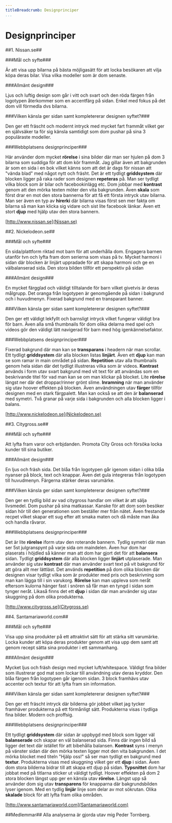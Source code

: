 ```yaml
---
titleBreadcrumb: Designprinciper
...
```

Designprinciper
===============================

##1. Nissan.se##

###Mål och syfte###

Är att visa upp bilarna på bästa möjligasätt för att locka besökaren att vilja köpa deras bilar. Visa vilka modeller som är dom senaste.

###Allmänt design###

Ljus och luftig design som går i vitt och svart och den röda färgen från logotypen återkommer som en accentfärg på sidan. Enkel med fokus på det dom vill förmedla dvs bilarna.

###Vilken känsla ger sidan samt kompletererar designen syftet?###

Den ger ett fräscht och modernt intryck med mycket fart frammåt vilket ger en självsäker ta för sig känsla samtidigt som dom pushar på sina 3 populäraste modeller.

###Webbplatsens designprinciper###

Här använder dom mycket **rörelse** i sina bilder där man ser hjulen på dom 3 bilarna som suddiga för att dom kör frammåt. Jag gillar även att bakgrunden är som en sida i en bok vilket känns som att det är dags för nissan att "vända blad" med något nytt och fräsht. Det är ett tydligt **griddsystem** där blocken ligger på raka rader som designen **repeteras** på. Man ser tydligt vilka block som är bilar och facebookinlägg etc. Dom jobbar med **kontrast** genom att den mörka texten möter den vita bakgrunden. Även **skala** som först drar en mot den stora bannerna för att få ett första intryck utav bilarna. Man ser även en typ av **hirerki** där bilarna visas först sen mer fakta om bilarna så man kan klicka sig vidare och sist lite facebook länkar. Även ett stort **djup** med hjälp utav den stora bannern.

[http://www.nissan.se](Nissan.se)

##2. Nickelodeon.se##

###Mål och syfte###

En sida/plattform riktad mot barn för att underhålla dom. Engagera barnen utanför tvn och lyfta fram dom serierna som visas på tv. Mycket harmoni i sidan där blocken är linjärt uppradade för att skapa harmoni och ge en välbalanserad sida. Den stora bilden tillför ett perspektiv på sidan

###Allmänt design###

En mycket färgglad och väldigt tilltalande för barn vilket givetvis är deras målgrupp. Det oranga från logotypen är genomgående på sidan i bakgrund och i huvudmenyn. Fixerad bakgrund med en transparant banner.

###Vilken känsla ger sidan samt kompletererar designen syftet?###

Den ger ett väldigt lekfyllt och barnsligt intryck vilket fungerar väldigt bra för barn. Även alla små thumbnails för dom olika delarna med spel och videos gör den väldigt lätt navigerad för barn med hög igenkännelsefaktor.

###Webbplatsens designprinciper###

Fixerad bakgrund där man kan se **transparans** i headern när man scrollar. Ett tydligt **griddsystem** där alla blocken listas **linjärt**. Även ett **djup** kan man se som ramar in main området på sidan. **Repetition** utav alla thumbnails genom hela sidan där det tydligt illustreras vilka som är videos. **Kontrast** används i form utav svart bakgrund med vit text för att användas som en beskrivande titel för vad man kan se om man klickar på blocket. Lite **rörelse** längst ner där det droppar/rinner grönt slime. **Inramning** när man använder sig utav hoover effekten på blocken. Även användningen utav **färger** tillför designen med en stark färgpalett. Man kan också se att den är **balanserad** med symetri. Två granar på varje sida i bakgrunden och alla blocken ligger i balans.

[http://www.nickelodeon.se](Nickelodeon.se)

##3. Citygross.se##

###Mål och syfte###

Att lyfta fram varor och erbjdanden. Promota City Gross och försöka locka kunder till sina butiker.

###Allmänt design###

En ljus och fräsh sida. Det blåa från logotypen går igenom sidan i olika blåa nyanser på block, text och knappar. Även det gula integreras från logotypen till huvudmenyn. Färgerna stärker deras varumärke.

###Vilken känsla ger sidan samt kompletererar designen syftet?###

Den ger en tydlig bild av vad citygross handlar om vilket är att sälja livsmedel. Dom pushar på sina matkassar. Kanske för att dom som besöker sidan hör till den generationen som beställer mer från nätet. Även frestande recpet vilket skapar ett sug efter att smaka maten och då måste man åka och handla råvaror.

###Webbplatsens designprinciper###

Det är lite **rörelse** iform utav den roterande bannern. Tydlig symetri där man ser 5st julgranspynt på varje sida om maindelen. Även hur dom har plaserats i höjdled så känner man att dom har gjort det för att **balansera** sidan. Tydligt **griddsystem** där alla blocken ligger **linjärt** utplaserade. Man använder sig utav **kontrast** där man använder svart text på vit bakgrund för att göra allt mer lättläst. Det används **repetition** på dom olika blocken där designen visar tydligt vilka som är produkter med pris och beskrivning som man kan lägga till i sin varukorg. **Rörelse** kan man uppleva som neråt eftersom kulorna hänger fast i snören så får man en tyngd i sidan som tynger neråt. Likaså finns det ett **djup** i sidan där man använder sig utav skuggning på dom olika produkterna.

[http://www.citygross.se](Citygross.se)

##4. Santamariaworld.com##

###Mål och syfte###

Visa upp sina produkter på ett attraktivt sätt för att stärka sitt varumärke. Locka kunder att köpa deras produkter genom att visa upp dem samt att genom recept sätta sina produkter i ett sammanhang.

###Allmänt design###

Mycket ljus och fräsh design med mycket luft/whitespace. Väldigt fina bilder som illustrerar god mat som lockar till användning utav deras kryddor. Den blåa färgen från logotypen går igenom sidan. 3 block framhävs utav accenter och textur för att lyfta fram sin information.

###Vilken känsla ger sidan samt kompletererar designen syftet?###

Den ger ett fräscht intryck där bilderna gör jobbet vilket jag tycker framhäver produkterna på ett förmånligt sätt. Produkterna visas i tydliga fina bilder. Modern och proffsig.

###Webbplatsens designprinciper###

Ett tydligt **griddsystem** där sidan är uppbygd med block som ligger väl **balanserade** och skapar en väl balanserad sida. Finns där ingen bild så ligger det text där istället för att bibehålla balansen. **Kontrast** syns i menyn på vänster sidan där den mörka texten ligger mot den vita bakgrunden. I det mörka blocket med titeln "Hjälp oss!" så ser man tydligt en bakgrund med **textur**. Produkterna visas med skuggning vilket ger ett **djup** i sidan. Även dom stora bilderna bidrar till att skapa ett djup på sidan. **Typsnittet** dom har jobbat med på titlarna sticker ut väldigt tydligt. Hoover effekten på dom 2 stora blocken längst upp ger en känsla utav **rörelse**. Längst upp så använder dom sig utav **transparens** för knapparna där bakgrundsbilden lyser igenom. Med en tydlig **linjär** linje som delar av mot sökrutan. Olika **skalade** block för att lyfta fram olika områden.

[http://www.santamariaworld.com](Santamariaworld.com)


##Medlemmar##
Alla analyserna är gjorda utav mig Peder Tornberg.
